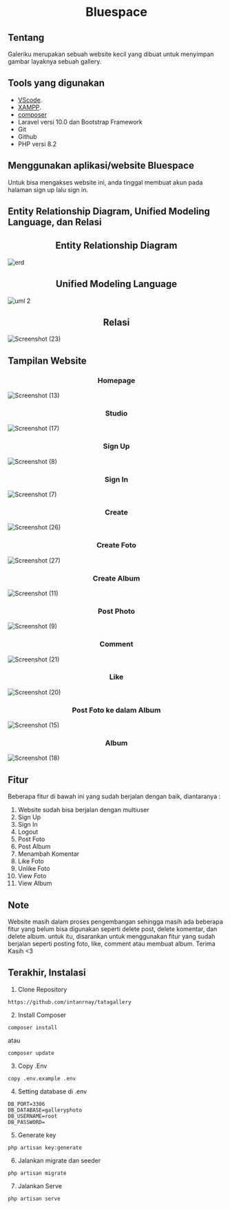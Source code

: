 <h1 align="center">Bluespace</h1>

## Tentang
<p>Galeriku merupakan sebuah website kecil yang dibuat untuk menyimpan gambar layaknya sebuah gallery.</p>

## Tools yang digunakan

- [VScode](https://code.visualstudio.com/download).
- [XAMPP](https://www.apachefriends.org/download.html).
- [composer](https://getcomposer.org/download/)
- Laravel versi 10.0 dan Bootstrap Framework
- Git
- Github
- PHP versi 8.2

## Menggunakan aplikasi/website Bluespace
Untuk bisa mengakses website ini, anda tinggal membuat akun pada halaman sign up lalu sign in.

## Entity Relationship Diagram, Unified Modeling Language, dan Relasi

<h2 align="center">Entity Relationship Diagram</h2>

![erd](https://github.com/intanrnay/tatagallery/assets/140694462/3f40fd50-9cc4-4bb2-a123-85980c5af55e)
<h2 align="center">Unified Modeling Language</h2>

![uml 2](https://github.com/intanrnay/tatagallery/assets/140694462/5431e8a2-1c71-42f9-a51a-af09be7891e4)
<h2 align="center">Relasi</h2>

![Screenshot (23)](https://github.com/intanrnay/tatagallery/assets/140694462/0ebd92ac-c85d-42a1-b012-092324aa6cac)


## Tampilan Website
<h3 align="center">Homepage</h3>

![Screenshot (13)](https://github.com/intanrnay/tatagallery/assets/140694462/d37e053e-a75c-492e-8005-695bf566e2b1)
<h3 align="center">Studio</h3>

![Screenshot (17)](https://github.com/intanrnay/tatagallery/assets/140694462/10f6c16c-d2fb-4149-a9f2-4dd08bd32205)

<h3 align="center">Sign Up</h3>

![Screenshot (8)](https://github.com/intanrnay/tatagallery/assets/140694462/34ec73ab-6c0a-4018-bc3b-e6a9ba40ee63)
<h3 align="center">Sign In</h3>

![Screenshot (7)](https://github.com/intanrnay/tatagallery/assets/140694462/bdde40e3-73f4-47d3-8c81-1914bfbe7896)
<h3 align="center">Create</h3>

![Screenshot (26)](https://github.com/intanrnay/tatagallery/assets/140694462/657f2637-87e0-4156-9d89-c4042aab437b)
<h3 align="center">Create Foto</h3>

![Screenshot (27)](https://github.com/intanrnay/tatagallery/assets/140694462/bdc7ad35-714f-4c60-ac71-19b8b7c17bfc)
<h3 align="center">Create Album</h3>

![Screenshot (11)](https://github.com/intanrnay/tatagallery/assets/140694462/657310af-b619-4d64-a545-856e0ea5ce8b)
<h3 align="center">Post Photo</h3>

![Screenshot (9)](https://github.com/intanrnay/tatagallery/assets/140694462/3dfb2e74-a3b8-42c8-a186-a5e61838c63f)
<h3 align="center">Comment</h3>

![Screenshot (21)](https://github.com/intanrnay/tatagallery/assets/140694462/76f5ddee-01d7-424a-ad22-1d4a124303c8)
<h3 align="center">Like</h3>

![Screenshot (20)](https://github.com/intanrnay/tatagallery/assets/140694462/f1e13ef2-0fec-4475-85e6-0b68b918252c)
<h3 align="center">Post Foto ke dalam Album</h3>

![Screenshot (15)](https://github.com/intanrnay/tatagallery/assets/140694462/d0be27b3-1db3-4a91-b023-1aa0b70aa202)
<h3 align="center">Album</h3>

![Screenshot (18)](https://github.com/intanrnay/tatagallery/assets/140694462/d1a89add-c664-44ff-973b-ec01a455315d)

## Fitur
Beberapa fitur di bawah ini yang sudah berjalan dengan baik, diantaranya :
1. Website sudah bisa berjalan dengan multiuser
2. Sign Up
3. Sign In
4. Logout
5. Post Foto
6. Post Album
7. Menambah Komentar
8. Like Foto
9. Unlike Foto
10. View Foto
11. View Album


## Note
Website masih dalam proses pengembangan sehingga masih ada beberapa fitur yang belum bisa digunakan seperti delete post, delete komentar, dan delete album. untuk itu, disarankan untuk menggunakan fitur yang sudah berjalan seperti posting foto, like, comment atau membuat album. Terima Kasih <3

## Terakhir, Instalasi
1. Clone Repository
```
https://github.com/intanrnay/tatagallery
```

2. Install Composer
```
composer install
```
atau
```
composer update
```

3. Copy .Env
```
copy .env.example .env
```

4. Setting database di .env
```
DB_PORT=3306
DB_DATABASE=galleryphoto
DB_USERNAME=root
DB_PASSWORD=
```

5. Generate key
```
php artisan key:generate
```

6. Jalankan migrate dan seeder
```
php artisan migrate
```

7. Jalankan Serve
```
php artisan serve
```
